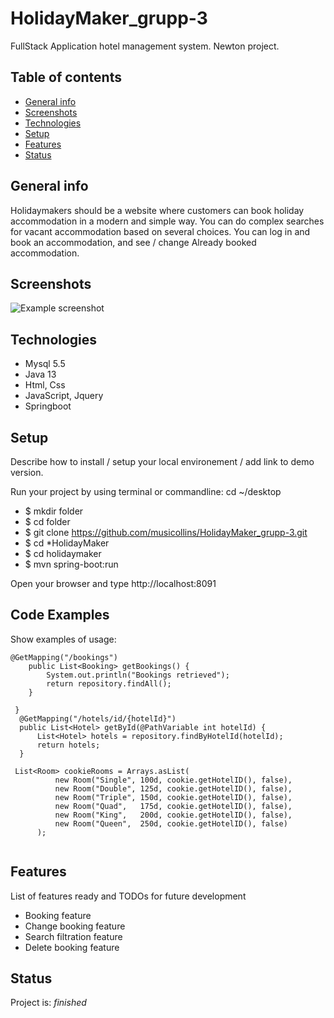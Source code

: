 # HolidayMaker_grupp-3
FullStack Application hotel management system. Newton project.


## Table of contents
* [General info](#general-info)
* [Screenshots](#screenshots)
* [Technologies](#technologies)
* [Setup](#setup)
* [Features](#features)
* [Status](#status)


## General info
Holidaymakers should be a website where customers can book
holiday accommodation in a modern and simple way.
You can do complex searches for vacant accommodation based on several choices.
You can log in and book an accommodation, and see / change Already booked
accommodation.

## Screenshots
![Example screenshot](./img/screenshot.png)

## Technologies
* Mysql 5.5
* Java  13
* Html, Css
* JavaScript, Jquery
* Springboot

## Setup
Describe how to install / setup your local environement / add link to demo version.

Run your project by using terminal or commandline:
cd ~/desktop
* $ mkdir folder
* $ cd folder
* $ git clone https://github.com/musicollins/HolidayMaker_grupp-3.git
* $ cd *HolidayMaker
* $ cd holidaymaker
* $ mvn spring-boot:run

Open your browser and type http://localhost:8091


## Code Examples
Show examples of usage:
```
@GetMapping("/bookings")
    public List<Booking> getBookings() {
        System.out.println("Bookings retrieved");
        return repository.findAll();
    }
  ```
  ```
   }
    @GetMapping("/hotels/id/{hotelId}")
    public List<Hotel> getById(@PathVariable int hotelId) {
        List<Hotel> hotels = repository.findByHotelId(hotelId);
        return hotels;
    }
  
  ```
  ```
   List<Room> cookieRooms = Arrays.asList(
            new Room("Single", 100d, cookie.getHotelID(), false),
            new Room("Double", 125d, cookie.getHotelID(), false),
            new Room("Triple", 150d, cookie.getHotelID(), false),
            new Room("Quad",   175d, cookie.getHotelID(), false),
            new Room("King",   200d, cookie.getHotelID(), false),
            new Room("Queen",  250d, cookie.getHotelID(), false)
        );
        
  ```
  
  
  
  

## Features
List of features ready and TODOs for future development
*  Booking feature
*  Change booking feature
*  Search filtration feature
*  Delete booking feature

## Status
Project is:  _finished_



